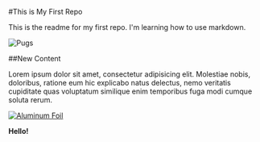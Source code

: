 #This is My First Repo

This is the readme for my first repo. I'm learning how to use markdown.

![Pugs](http://3.bp.blogspot.com/-4cfI7C_SoHM/TgqBux0m4_I/AAAAAAAAEck/mPypCzFwBmY/s1600/tumblr_l77anb9n3M1qzvmtfo1_500.jpg)

##New Content

Lorem ipsum dolor sit amet, consectetur adipisicing elit. Molestiae nobis, doloribus, ratione eum hic explicabo natus delectus, nemo veritatis cupiditate quas voluptatum similique enim temporibus fuga modi cumque soluta rerum.

[![Aluminum Foil](http://img.youtube.com/vi/w-0TEJMJOhk/0.jpg)](http://www.youtube.com/watch?v=w-0TEJMJOhk)

__Hello!__